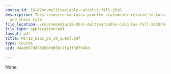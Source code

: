 ```yaml
---
course_id: 18-02sc-multivariable-calculus-fall-2010
description: This resource contains problem statements related to total differentials
  and chain rule.
file_location: /coursemedia/18-02sc-multivariable-calculus-fall-2010/94a0b57dd7830bfd856c7fa7f38794bd_MIT18_02SC_pb_30_quest.pdf
file_type: application/pdf
layout: pdf
title: MIT18_02SC_pb_30_quest.pdf
type: course
uid: 94a0b57dd7830bfd856c7fa7f38794bd

---
```

None